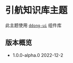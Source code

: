 # 引航知识库主题 <Badge type="tip" text="v0" vertical="top" />

此主题使用 [`ddong-ui`](http://ddongui_1.oschina.io/ddong-ui/components/feedback/drawer/) 组件库

## 版本概览

-   1.0.0-alpha.0 2022-12-2
